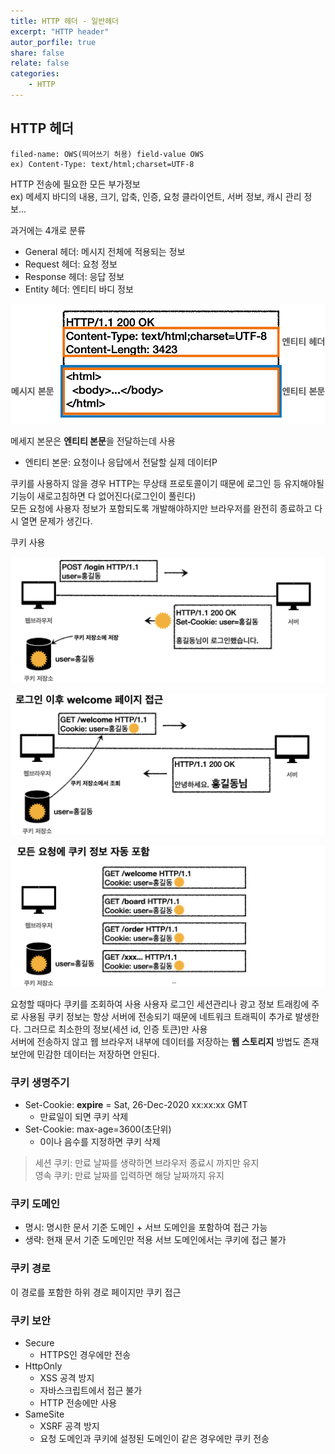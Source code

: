 ```yaml
---
title: HTTP 헤더 - 일반헤더
excerpt: "HTTP header"
autor_porfile: true
share: false
relate: false
categories:
    - HTTP
---
```


## HTTP 헤더
```
filed-name: OWS(띄어쓰기 허용) field-value OWS
ex) Content-Type: text/html;charset=UTF-8
```
HTTP 전송에 필요한 모든 부가정보  
ex) 메세지 바디의 내용, 크기, 압축, 인증, 요청 클라이언트, 서버 정보, 캐시 관리 정보...

과거에는 4개로 분류
* General 헤더: 메시지 전체에 적용되는 정보
* Request 헤더: 요청 정보
* Response 헤더: 응답 정보
* Entity 헤더: 엔티티 바디 정보

<p align="center"><img src="../../assets/images/blogImg/http_body_past.png"/></p>

메세지 본문은 **엔티티 본문**을 전달하는데 사용
- 엔티티 본문: 요청이나 응답에서 전달할 실제 데이터P

쿠키를 사용하지 않을 경우 
HTTP는 무상태 프로토콜이기 때문에 로그인 등 유지해야될 기능이 새로고침하면 다 없어진다(로그인이 풀린다)  
모든 요청에 사용자 정보가 포함되도록 개발해야하지만 브라우저를 완전히 종료하고 다시 열면 문제가 생긴다.  

쿠키 사용

<p align="center"><img src="../../assets/images/blogImg/cookie1.png"/></p>
<p align="center"><img src="../../assets/images/blogImg/cookie2.png"/></p>
<p align="center"><img src="../../assets/images/blogImg/cookie3.png"/></p>

요청할 때마다 쿠키를 조회하여 사용
사용자 로그인 세션관리나 광고 정보 트래킹에 주로 사용됨
쿠키 정보는 항상 서버에 전송되기 때문에 네트워크 트래픽이 추가로 발생한다. 그러므로 최소한의 정보(세션 id, 인증 토큰)만 사용  
서버에 전송하지 않고 웹 브라우저 내부에 데이터를 저장하는 **웹 스토리지** 방법도 존재
보안에 민감한 데이터는 저장하면 안된다.  

### 쿠키 생명주기 
* Set-Cookie: **expire** = Sat, 26-Dec-2020 xx:xx:xx GMT
  * 만료일이 되면 쿠키 삭제
* Set-Cookie: max-age=3600(초단위)
  * 0이나 음수를 지정하면 쿠키 삭제

> 세션 쿠키: 만료 날짜를 생략하면 브라우저 종료시 까지만 유지  
> 영속 쿠키: 만료 날짜를 입력하면 해당 날짜까지 유지

### 쿠키 도메인
* 명시: 명시한 문서 기준 도메인 + 서브 도메인을 포함하여 접근 가능
* 생략: 현재 문서 기준 도메인만 적용 서브 도메인에서는 쿠키에 접근 불가


### 쿠키 경로
이 경로를 포함한 하위 경로 페이지만 쿠키 접근

### 쿠키 보안
* Secure
  * HTTPS인 경우에만 전송
* HttpOnly
  * XSS 공격 방지
  * 자바스크립트에서 접근 불가
  * HTTP 전송에만 사용
* SameSite
  * XSRF 공격 방지
  * 요청 도메인과 쿠키에 설정된 도메인이 같은 경우에만 쿠키 전송